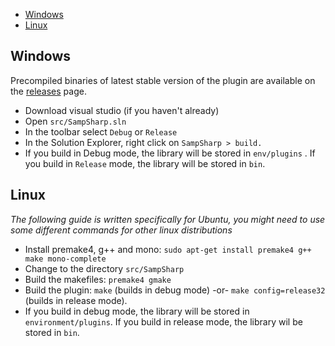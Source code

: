 - [Windows](#windows)
- [Linux](#linux)

Windows
-------
Precompiled binaries of latest stable version of the plugin are available on the [releases](https://github.com/ikkentim/SampSharp/releases) page.

- Download visual studio (if you haven't already)
- Open ```src/SampSharp.sln```
- In the toolbar select ``Debug``  or ```Release```
- In the Solution Explorer, right click on ```SampSharp > build.```
- If you build in Debug mode, the library will be stored in ```env/plugins``` . If you build in ```Release```  mode, the library will be stored in ```bin```.

Linux
-----
*The following guide is written specifically for Ubuntu, you might need to use some different commands for other linux distributions*

- Install premake4, g++ and mono: ```sudo apt-get install premake4 g++ make mono-complete```
- Change to the directory ```src/SampSharp```
- Build the makefiles: ```premake4 gmake```
- Build the plugin: ```make``` (builds in debug mode) -or- ```make config=release32``` (builds in release mode).
- If you build in debug mode, the library will be stored in ```environment/plugins```. If you build in release mode, the library wil be stored in ```bin```.
